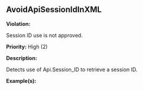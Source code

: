 AvoidApiSessionIdInXML[](#avoidapisessionidinxml)
------------------------------------------------------------------------------------------------------------------------------------------------------

**Violation:**

   Session ID use is not approved.


**Priority:** High (2)

**Description:**

   Detects use of Api.Session_ID to retrieve a session ID.

**Example(s):**

   

